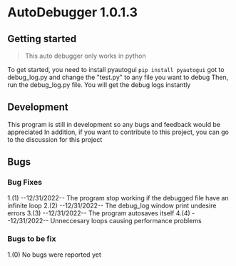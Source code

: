 # AutoDebugger 1.0.1.3

## Getting started
> This auto debugger only works in python


To get started, you need to install pyautogui
`pip install pyautogui`
got to debug_log.py and change the "test.py" to any file you want to debug
Then, run the debug_log.py file.
You will get the debug logs instantly

## Development
This program is still in development so any bugs and feedback would be appreciated
In addition, if you want to contribute to this project, you can go to the discussion for this project

## Bugs
### Bug Fixes
1.(1) --12/31/2022-- The program stop working if the debugged file have an infinite loop 
2.(2) --12/31/2022-- The debug_log window print undesire errors
3.(3) --12/31/2022-- The program autosaves itself
4.(4) --12/31/2022-- Unneccesary loops causing performance problems

### Bugs to be fix
1.(0) No bugs were reported yet

